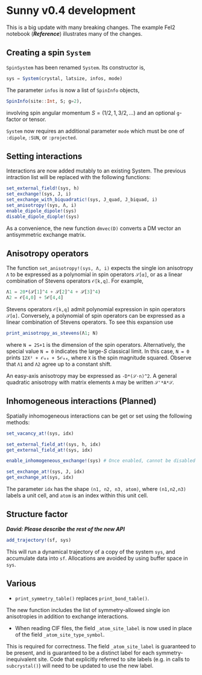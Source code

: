# Sunny v0.4 development

This is a big update with many breaking changes. The example FeI2 notebook
(_**Reference**_) illustrates many of the changes.


## Creating a spin `System`

`SpinSystem` has been renamed `System`. Its constructor is,

```julia
sys = System(crystal, latsize, infos, mode)
```
The parameter `infos` is now a list of `SpinInfo`
objects,

```julia
SpinInfo(site::Int, S; g=2),
```

involving spin angular momentum $S = (1/2, 1, 3/2, …)$ and an optional
``g``-factor or tensor.

`System` now requires an additional parameter `mode` which must be one of
`:dipole`, `:SUN`, or `:projected`. 

## Setting interactions

Interactions are now added mutably to an existing System. The previous
intraction list will be replaced with the following functions:

```julia
set_external_field!(sys, h)
set_exchange!(sys, J, i)
set_exchange_with_biquadratic!(sys, J_quad, J_biquad, i)
set_anisotropy!(sys, Λ, i)
enable_dipole_dipole!(sys)
disable_dipole_diople!(sys)
```

As a convenience, the new function `dmvec(D)` converts a DM vector an
antisymmetric exchange matrix.

## Anisotropy operators

The function `set_anisotropy!(sys, Λ, i)` expects the single ion anisotropy `Λ`
to be expressed as a polynomial in spin operators `𝒮[α]`, or as a linear
combination of Stevens operators `𝒪[k,q]`. For example,
```julia
Λ1 = 20*(𝒮[1]^4 + 𝒮[2]^4 + 𝒮[3]^4)
Λ2 = 𝒪[4,0] + 5𝒪[4,4]
```

Stevens operators `𝒪[k,q]` admit polynomial expression in spin operators
`𝒮[α]`. Conversely, a polynomial of spin operators can be expressed as a linear
combination of Stevens operators. To see this expansion use
```julia
print_anisotropy_as_stevens(Λ1; N)
```
where `N = 2S+1` is the dimension of the spin operators. Alternatively, the
special value `N = 0` indicates the large-_S_ classical limit. In this case, `N
= 0` prints `12X² + 𝒪₄₀ + 5𝒪₄₄`, where `X` is the spin magnitude squared.
Observe that `Λ1` and `Λ2` agree up to a constant shift.

An easy-axis anisotropy may be expressed as `-D*(𝒮⋅n)^2`. A general quadratic
anisotropy with matrix elements `A` may be written `𝒮'*A*𝒮`.

## Inhomogeneous interactions (Planned)

Spatially inhomogeneous interactions can be get or set using the following methods:

```julia
set_vacancy_at!(sys, idx)

set_external_field_at!(sys, h, idx)
get_external_field_at!(sys, idx)

enable_inhomogeneous_exchange!(sys) # Once enabled, cannot be disabled

set_exchange_at!(sys, J, idx)
get_exchange_at(sys, idx)
```

The parameter `idx` has the shape `(n1, n2, n3, atom)`, where `(n1,n2,n3)`
labels a unit cell, and `atom` is an index within this unit cell.


## Structure factor


_**David: Please describe the rest of the new API**_

```julia
add_trajectory!(sf, sys)
```

This will run a dynamical trajectory of a copy of the system `sys`, and accumulate data into `sf`. Allocations are avoided by using buffer space in `sys`.


## Various

* `print_symmetry_table()` replaces `print_bond_table()`.

The new function includes the list of symmetry-allowed single ion anisotropies
in addition to exchange interactions.


* When reading CIF files, the field `_atom_site_label` is now used in place of the field `_atom_site_type_symbol`.

This is required for correctness. The field `_atom_site_label` is guaranteed to
be present, and is guaranteed to be a distinct label for each
symmetry-inequivalent site. Code that explicitly referred to site labels (e.g.
in calls to `subcrystal()`) will need to be updated to use the new label.
